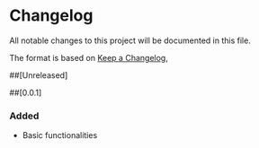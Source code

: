 # Changelog
All notable changes to this project will be documented in this file.

The format is based on [Keep a Changelog](https://keepachangelog.com/en/1.0.0/),


##[Unreleased]

##[0.0.1] 
### Added
 - Basic functionalities